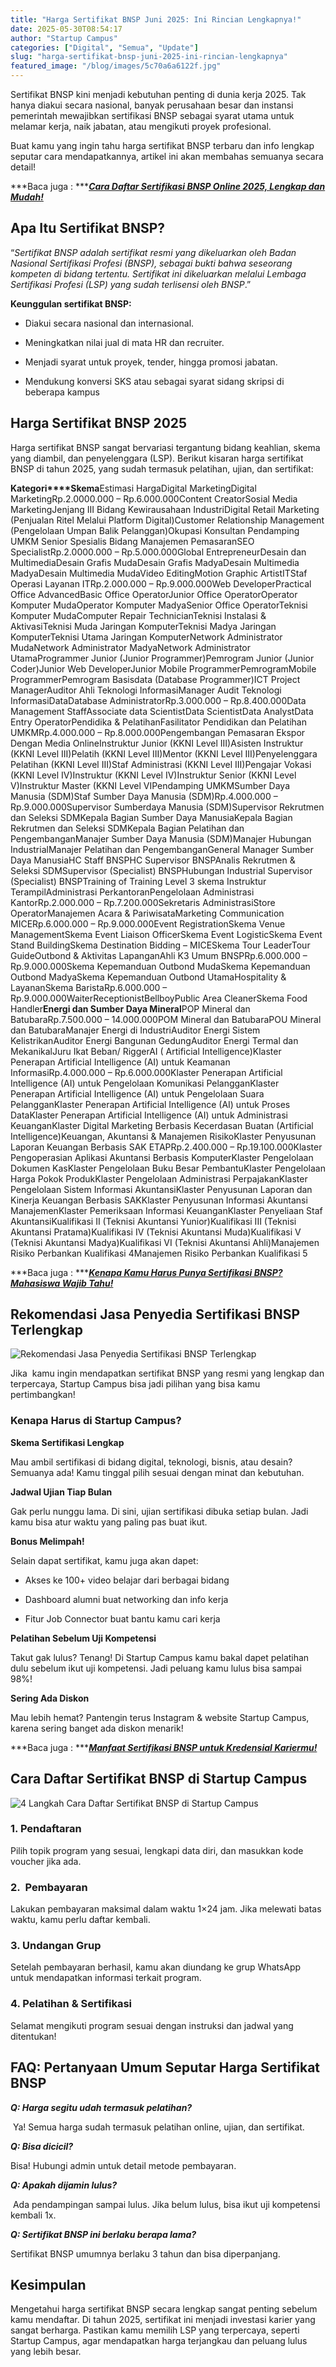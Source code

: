 ```yaml
---
title: "Harga Sertifikat BNSP Juni 2025: Ini Rincian Lengkapnya!"
date: 2025-05-30T08:54:17
author: "Startup Campus"
categories: ["Digital", "Semua", "Update"]
slug: "harga-sertifikat-bnsp-juni-2025-ini-rincian-lengkapnya"
featured_image: "/blog/images/5c70a6a6122f.jpg"
---
```


Sertifikat BNSP kini menjadi kebutuhan penting di dunia kerja 2025. Tak hanya diakui secara nasional, banyak perusahaan besar dan instansi pemerintah mewajibkan sertifikasi BNSP sebagai syarat utama untuk melamar kerja, naik jabatan, atau mengikuti proyek profesional.

Buat kamu yang ingin tahu harga sertifikat BNSP terbaru dan info lengkap seputar cara mendapatkannya, artikel ini akan membahas semuanya secara detail!

***Baca juga : ***[***Cara Daftar Sertifikasi BNSP Online 2025, Lengkap dan Mudah!***](https://www.startupcampus.id/blog/cara-daftar-sertifikasi-bnsp-online-2025-lengkap-dan-mudah/)

## **Apa Itu Sertifikat BNSP?**

> 
“*Sertifikat BNSP adalah sertifikat resmi yang dikeluarkan oleh Badan Nasional Sertifikasi Profesi (BNSP), sebagai bukti bahwa seseorang kompeten di bidang tertentu. Sertifikat ini dikeluarkan melalui Lembaga Sertifikasi Profesi (LSP) yang sudah terlisensi oleh BNSP*.”

**Keunggulan sertifikat BNSP:**

- Diakui secara nasional dan internasional.

- Meningkatkan nilai jual di mata HR dan recruiter.

- Menjadi syarat untuk proyek, tender, hingga promosi jabatan.

- Mendukung konversi SKS atau sebagai syarat sidang skripsi di beberapa kampus

## **Harga Sertifikat BNSP 2025**

Harga sertifikat BNSP sangat bervariasi tergantung bidang keahlian, skema yang diambil, dan penyelenggara (LSP). Berikut kisaran harga sertifikat BNSP di tahun 2025, yang sudah termasuk pelatihan, ujian, dan sertifikat:

**Kategori****Skema**Estimasi HargaDigital MarketingDigital MarketingRp.2.0000.000 – Rp.6.000.000Content CreatorSosial Media MarketingJenjang III Bidang Kewirausahaan IndustriDigital Retail Marketing (Penjualan Ritel Melalui Platform Digital)Customer Relationship Management (Pengelolaan Umpan Balik Pelanggan)Okupasi Konsultan Pendamping UMKM Senior Spesialis Bidang Manajemen PemasaranSEO SpecialistRp.2.0000.000 – Rp.5.000.000Global EntrepreneurDesain dan MultimediaDesain Grafis MudaDesain Grafis MadyaDesain Multimedia MadyaDesain Multimedia MudaVideo EditingMotion Graphic ArtistITStaf Operasi Layanan ITRp.2.000.000 – Rp.9.000.000Web DeveloperPractical Office AdvancedBasic Office OperatorJunior Office OperatorOperator Komputer MudaOperator Komputer MadyaSenior Office OperatorTeknisi Komputer MudaComputer Repair TechnicianTeknisi Instalasi & AktivasiTeknisi Muda Jaringan KomputerTeknisi Madya Jaringan KomputerTeknisi Utama Jaringan KomputerNetwork Administrator MudaNetwork Administrator MadyaNetwork Administrator UtamaProgrammer Junior (Junior Programmer)Pemrogram Junior (Junior Coder)Junior Web DeveloperJunior Mobile ProgrammerPemrogramMobile ProgrammerPemrogram Basisdata (Database Programmer)ICT Project ManagerAuditor Ahli Teknologi InformasiManager Audit Teknologi InformasiDataDatabase AdministratorRp.3.000.000 – Rp.8.400.000Data Management StaffAssociate data ScientistData ScientistData AnalystData Entry OperatorPendidika & PelatihanFasilitator Pendidikan dan Pelatihan UMKMRp.4.000.000 – Rp.8.000.000Pengembangan Pemasaran Ekspor Dengan Media OnlineInstruktur Junior (KKNI Level III)Asisten Instruktur (KKNI Level III)Pelatih (KKNI Level III)Mentor (KKNI Level III)Penyelenggara Pelatihan (KKNI Level III)Staf Administrasi (KKNI Level III)Pengajar Vokasi (KKNI Level IV)Instruktur (KKNI Level IV)Instruktur Senior (KKNI Level V)Instruktur Master (KKNI Level VIPendamping UMKMSumber Daya Manusia (SDM)Staf Sumber Daya Manusia (SDM)Rp.4.000.000 – Rp.9.000.000Supervisor Sumberdaya Manusia (SDM)Supervisor Rekrutmen dan Seleksi SDMKepala Bagian Sumber Daya ManusiaKepala Bagian Rekrutmen dan Seleksi SDMKepala Bagian Pelatihan dan PengembanganManajer Sumber Daya Manusia (SDM)Manajer Hubungan IndustrialManajer Pelatihan dan PengembanganGeneral Manager Sumber Daya ManusiaHC Staff BNSPHC Supervisor BNSPAnalis Rekrutmen & Seleksi SDMSupervisor (Specialist) BNSPHubungan Industrial Supervisor (Specialist) BNSPTraining of Training Level 3 skema Instruktur TerampilAdministrasi PerkantoranPengelolaan Administrasi KantorRp.2.000.000 – Rp.7.200.000Sekretaris AdministrasiStore OperatorManajemen Acara & PariwisataMarketing Communication MICERp.6.000.000 – Rp.9.000.000Event RegistrationSkema Venue ManagementSkema Event Liaison OfficerSkema Event LogisticSkema Event Stand BuildingSkema Destination Bidding – MICESkema Tour LeaderTour GuideOutbond & Aktivitas LapanganAhli K3 Umum BNSPRp.6.000.000 – Rp.9.000.000Skema Kepemanduan Outbond MudaSkema Kepemanduan Outbond MadyaSkema Kepemanduan Outbond UtamaHospitality & LayananSkema BaristaRp.6.000.000 – Rp.9.000.000WaiterReceptionistBellboyPublic Area CleanerSkema Food Handler**Energi dan Sumber Daya Mineral**POP Mineral dan BatubaraRp.7.500.000 – 14.000.000POM Mineral dan BatubaraPOU Mineral dan BatubaraManajer Energi di IndustriAuditor Energi Sistem KelistrikanAuditor Energi Bangunan GedungAuditor Energi Termal dan MekanikalJuru Ikat Beban/ RiggerAI ( Artificial Intelligence)Klaster Penerapan Artificial Intelligence (AI) untuk Keamanan InformasiRp.4.000.000 – Rp.6.000.000Klaster Penerapan Artificial Intelligence (AI) untuk Pengelolaan Komunikasi PelangganKlaster Penerapan Artificial Intelligence (AI) untuk Pengelolaan Suara PelangganKlaster Penerapan Artificial Intelligence (AI) untuk Proses DataKlaster Penerapan Artificial Intelligence (AI) untuk Administrasi KeuanganKlaster Digital Marketing Berbasis Kecerdasan Buatan (Artificial Intelligence)Keuangan, Akuntansi & Manajemen RisikoKlaster Penyusunan Laporan Keuangan Berbasis SAK ETAPRp.2.400.000 – Rp.19.100.000Klaster Pengoperasian Aplikasi Akuntansi Berbasis KomputerKlaster Pengelolaan Dokumen KasKlaster Pengelolaan Buku Besar PembantuKlaster Pengelolaan Harga Pokok ProdukKlaster Pengelolaan Administrasi PerpajakanKlaster Pengelolaan Sistem Informasi AkuntansiKlaster Penyusunan Laporan dan Kinerja Keuangan Berbasis SAKKlaster Penyusunan Informasi Akuntansi ManajemenKlaster Pemeriksaan Informasi KeuanganKlaster Penyeliaan Staf AkuntansiKualifikasi II (Teknisi Akuntansi Yunior)Kualifikasi III (Teknisi Akuntansi Pratama)Kualifikasi IV (Teknisi Akuntansi Muda)Kualifikasi V (Teknisi Akuntansi Madya)Kualifikasi VI (Teknisi Akuntansi Ahli)Manajemen Risiko Perbankan Kualifikasi 4Manajemen Risiko Perbankan Kualifikasi 5

***Baca juga : ***[***Kenapa Kamu Harus Punya Sertifikasi BNSP? Mahasiswa Wajib Tahu!***](https://www.startupcampus.id/blog/kenapa-sertifikasi-bnsp-wajib-kamu-punya-mahasiswa-wajib-baca/)

## **Rekomendasi Jasa Penyedia Sertifikasi BNSP Terlengkap** 

![Rekomendasi Jasa Penyedia Sertifikasi BNSP Terlengkap ](https://lh7-rt.googleusercontent.com/docsz/AD_4nXcHcskBtI1CubH7O8DENU7DVYLr5bgcA1qIql3LC8XRGAnj80HT-MiK7KD1qelwbdE1AwWoIMcYhpOTKVzbs-cd6Pxxi0NsYN5CHhHnXuwRFu2KUDCCuZkfMEjMgYZAOlnD_t2_WA?key=VIKZCXYH15fxFZBhCwJsiA)

Jika  kamu ingin mendapatkan sertifikat BNSP yang resmi yang lengkap dan terpercaya, Startup Campus bisa jadi pilihan yang bisa kamu pertimbangkan!

### **Kenapa Harus di Startup Campus?**

**Skema Sertifikasi Lengkap**

Mau ambil sertifikasi di bidang digital, teknologi, bisnis, atau desain? Semuanya ada! Kamu tinggal pilih sesuai dengan minat dan kebutuhan.

**Jadwal Ujian Tiap Bulan**

Gak perlu nunggu lama. Di sini, ujian sertifikasi dibuka setiap bulan. Jadi kamu bisa atur waktu yang paling pas buat ikut.

**Bonus Melimpah!**

Selain dapat sertifikat, kamu juga akan dapet:

- Akses ke 100+ video belajar dari berbagai bidang

- Dashboard alumni buat networking dan info kerja

- Fitur Job Connector buat bantu kamu cari kerja

**Pelatihan Sebelum Uji Kompetensi**

Takut gak lulus? Tenang! Di Startup Campus kamu bakal dapet pelatihan dulu sebelum ikut uji kompetensi. Jadi peluang kamu lulus bisa sampai 98%!

**Sering Ada Diskon**

Mau lebih hemat? Pantengin terus Instagram & website Startup Campus, karena sering banget ada diskon menarik!

***Baca juga : ***[***Manfaat Sertifikasi BNSP untuk Kredensial Kariermu!***](https://www.startupcampus.id/blog/manfaat-sertifikasi-bnsp-untuk-kredensial-kariermu/)

## **Cara Daftar Sertifikat BNSP di Startup Campus**

![4 Langkah Cara Daftar Sertifikat BNSP di Startup Campus](https://lh7-rt.googleusercontent.com/docsz/AD_4nXdMnbyYl983HvEkEQW7m2GZokFE4L2pyedVvidzZUroVeDjAnozw0Y5VN6hNyXwfPEcuHFr_hejHaayvbiOeROXUEx7zw7GpHfKPMBfZnj4CnNVaNQnexukVFjCbN2NElYuKqB8pw?key=VIKZCXYH15fxFZBhCwJsiA)

### **1. Pendaftaran**

Pilih topik program yang sesuai, lengkapi data diri, dan masukkan kode voucher jika ada.

### **2.  Pembayaran**

Lakukan pembayaran maksimal dalam waktu 1×24 jam. Jika melewati batas waktu, kamu perlu daftar kembali.

### **3. Undangan Grup**

Setelah pembayaran berhasil, kamu akan diundang ke grup WhatsApp untuk mendapatkan informasi terkait program.

### **4. Pelatihan & Sertifikasi**

Selamat mengikuti program sesuai dengan instruksi dan jadwal yang ditentukan!

## **FAQ: Pertanyaan Umum Seputar Harga Sertifikat BNSP**

***Q: Harga segitu udah termasuk pelatihan?***

 Ya! Semua harga sudah termasuk pelatihan online, ujian, dan sertifikat.

***Q: Bisa dicicil?***

Bisa! Hubungi admin untuk detail metode pembayaran.

***Q: Apakah dijamin lulus?***

 Ada pendampingan sampai lulus. Jika belum lulus, bisa ikut uji kompetensi kembali 1x.

***Q: Sertifikat BNSP ini berlaku berapa lama?***

Sertifikat BNSP umumnya berlaku 3 tahun dan bisa diperpanjang.

## **Kesimpulan**

Mengetahui harga sertifikat BNSP secara lengkap sangat penting sebelum kamu mendaftar. Di tahun 2025, sertifikat ini menjadi investasi karier yang sangat berharga. Pastikan kamu memilih LSP yang terpercaya, seperti Startup Campus, agar mendapatkan harga terjangkau dan peluang lulus yang lebih besar.
